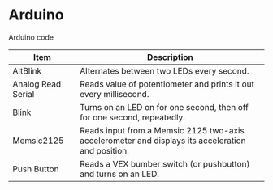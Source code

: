 Arduino
=======

Arduino code

<table>
<thead>
<tr>
<th>Item</th>
<th>Description</th>
</tr>
</thead>
<tbody>
<tr>
<td>AltBlink</td>
<td>Alternates between two LEDs every second.</td>
</tr>
<tr>
<td>Analog Read Serial</td>
<td>Reads value of potentiometer and prints it out every millisecond.</td>
</tr>
<tr>
<td>Blink</td>
<td>Turns on an LED on for one second, then off for one second, repeatedly.</td>
</tr>
<tr>
<td>Memsic2125</td>
<td>Reads input from a Memsic 2125 two-axis accelerometer and displays its acceleration and position.</td>
</tr>
<tr>
<td>Push Button</td>
<td>Reads a VEX bumber switch (or pushbutton) and turns on an LED.</td>
</tr>
</tbody>
</table>
